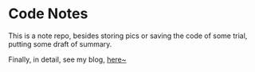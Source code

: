 # Code Notes

This is a note repo, besides storing pics or saving the code of some trial, putting some draft of summary.

Finally, in detail, see my blog, [here~](http://justajwolf.github.io/code-notes)
